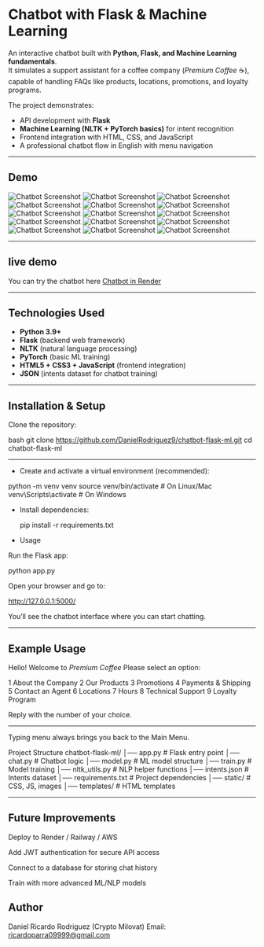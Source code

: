 #  Chatbot with Flask & Machine Learning

An interactive chatbot built with **Python, Flask, and Machine Learning fundamentals**.  
It simulates a support assistant for a coffee company (*Premium Coffee* ☕), capable of handling FAQs like products, locations, promotions, and loyalty programs.  

The project demonstrates:
- API development with **Flask**  
- **Machine Learning (NLTK + PyTorch basics)** for intent recognition  
- Frontend integration with HTML, CSS, and JavaScript  
- A professional chatbot flow in English with menu navigation  

---

##  Demo

![Chatbot Screenshot](screenshots/1.png) 
![Chatbot Screenshot](screenshots/2.png) 
![Chatbot Screenshot](screenshots/3.png) 
![Chatbot Screenshot](screenshots/4.png) 
![Chatbot Screenshot](screenshots/5.png) 
![Chatbot Screenshot](screenshots/6.png) 
![Chatbot Screenshot](screenshots/7.png) 
![Chatbot Screenshot](screenshots/8.png) 
![Chatbot Screenshot](screenshots/9.png) 
![Chatbot Screenshot](screenshots/10.png) 
![Chatbot Screenshot](screenshots/11.png) 
![Chatbot Screenshot](screenshots/12.png) 
![Chatbot Screenshot](screenshots/13.png) 
![Chatbot Screenshot](screenshots/14.png) 
![Chatbot Screenshot](screenshots/15.png) 


---

##  live demo

You can try the chatbot here [Chatbot in Render](https://chatbot-premium-coffee.onrender.com/)

---


##  Technologies Used
- **Python 3.9+**
- **Flask** (backend web framework)
- **NLTK** (natural language processing)
- **PyTorch** (basic ML training)
- **HTML5 + CSS3 + JavaScript** (frontend integration)
- **JSON** (intents dataset for chatbot training)

---

##  Installation & Setup

Clone the repository:

bash
git clone https://github.com/DanielRodriguez9/chatbot-flask-ml.git
cd chatbot-flask-ml

---

- Create and activate a virtual environment (recommended):

python -m venv venv
source venv/bin/activate   # On Linux/Mac
venv\Scripts\activate      # On Windows

- Install dependencies:

  pip install -r requirements.txt

- Usage

Run the Flask app:

python app.py


Open your browser and go to:

http://127.0.0.1:5000/


You’ll see the chatbot interface where you can start chatting.

---

## Example Usage

 Hello! Welcome to *Premium Coffee* 
Please select an option:

1 About the Company
2️ Our Products
3️ Promotions
4️ Payments & Shipping
5️ Contact an Agent
6️ Locations
7️ Hours
8️ Technical Support
9️ Loyalty Program

 Reply with the number of your choice.

---

Typing menu always brings you back to the Main Menu.

 Project Structure
chatbot-flask-ml/
│── app.py              # Flask entry point
│── chat.py             # Chatbot logic
│── model.py            # ML model structure
│── train.py            # Model training
│── nltk_utils.py       # NLP helper functions
│── intents.json        # Intents dataset
│── requirements.txt    # Project dependencies
│── static/             # CSS, JS, images
│── templates/          # HTML templates

---

## Future Improvements

Deploy to Render / Railway / AWS

Add JWT authentication for secure API access

Connect to a database for storing chat history

Train with more advanced ML/NLP models

## Author

Daniel Ricardo Rodriguez (Crypto Milovat)
 Email: ricardoparra09999@gmail.com

